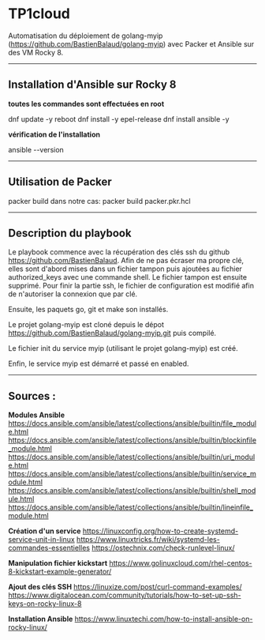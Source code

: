 # TP1cloud

Automatisation du déploiement de golang-myip (https://github.com/BastienBalaud/golang-myip) avec Packer et Ansible sur des VM Rocky 8.

********************************

## Installation d'Ansible sur Rocky 8

**toutes les commandes sont effectuées en root**

dnf update -y
reboot
dnf install -y epel-release
dnf install ansible -y

**vérification de l'installation**

ansible --version

********************************

## Utilisation de Packer

packer build <nom du fichier>
dans notre cas: packer build packer.pkr.hcl

*********************************

## Description du playbook

Le playbook commence avec la récupération des clés ssh du github https://github.com/BastienBalaud.
Afin de ne pas écraser ma propre clé, elles sont d'abord mises dans un fichier tampon puis ajoutées au fichier authorized_keys avec une commande shell.
Le fichier tampon est ensuite supprimé.
Pour finir la partie ssh, le fichier de configuration est modifié afin de n'autoriser la connexion que par clé.

Ensuite, les paquets go, git et make son installés.

Le projet golang-myip est cloné depuis le dépot https://github.com/BastienBalaud/golang-myip.git puis compilé.

Le fichier init du service myip (utilisant le projet golang-myip) est créé.

Enfin, le service myip est démarré et passé en enabled.

*********************************

## Sources :

**Modules Ansible**
https://docs.ansible.com/ansible/latest/collections/ansible/builtin/file_module.html
https://docs.ansible.com/ansible/latest/collections/ansible/builtin/blockinfile_module.html
https://docs.ansible.com/ansible/latest/collections/ansible/builtin/uri_module.html
https://docs.ansible.com/ansible/latest/collections/ansible/builtin/service_module.html
https://docs.ansible.com/ansible/latest/collections/ansible/builtin/shell_module.html
https://docs.ansible.com/ansible/latest/collections/ansible/builtin/lineinfile_module.html

**Création d'un service**
https://linuxconfig.org/how-to-create-systemd-service-unit-in-linux
https://www.linuxtricks.fr/wiki/systemd-les-commandes-essentielles
https://ostechnix.com/check-runlevel-linux/

**Manipulation fichier kickstart**
https://www.golinuxcloud.com/rhel-centos-8-kickstart-example-generator/

**Ajout des clés SSH**
https://linuxize.com/post/curl-command-examples/
https://www.digitalocean.com/community/tutorials/how-to-set-up-ssh-keys-on-rocky-linux-8

**Installation Ansible**
https://www.linuxtechi.com/how-to-install-ansible-on-rocky-linux/
